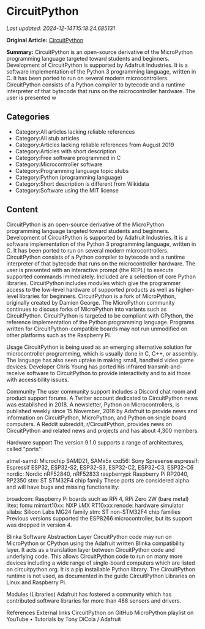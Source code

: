 # CircuitPython

_Last updated: 2024-12-14T15:18:24.685131_

**Original Article:** [CircuitPython](https://en.wikipedia.org/wiki/CircuitPython)

**Summary:** CircuitPython is an open-source derivative of the MicroPython programming language targeted toward students and beginners. Development of CircuitPython is supported by Adafruit Industries. It is a software implementation of the Python 3 programming language, written in C. It has been ported to run on several modern microcontrollers.
CircuitPython consists of a Python compiler to bytecode and a runtime interpreter of that bytecode that runs on the microcontroller hardware. The user is presented w

## Categories
- Category:All articles lacking reliable references
- Category:All stub articles
- Category:Articles lacking reliable references from August 2019
- Category:Articles with short description
- Category:Free software programmed in C
- Category:Microcontroller software
- Category:Programming language topic stubs
- Category:Python (programming language)
- Category:Short description is different from Wikidata
- Category:Software using the MIT license

## Content

CircuitPython is an open-source derivative of the MicroPython programming language targeted toward students and beginners. Development of CircuitPython is supported by Adafruit Industries. It is a software implementation of the Python 3 programming language, written in C. It has been ported to run on several modern microcontrollers.
CircuitPython consists of a Python compiler to bytecode and a runtime interpreter of that bytecode that runs on the microcontroller hardware. The user is presented with an interactive prompt (the REPL) to execute supported commands immediately. Included are a selection of core Python libraries. CircuitPython includes modules which give the programmer access to the low-level hardware of supported products as well as higher-level libraries for beginners.
CircuitPython is a fork of MicroPython, originally created by Damien George. The MicroPython community continues to discuss forks of MicroPython into variants such as CircuitPython.
CircuitPython is targeted to be compliant with CPython, the reference implementation of the Python programming language. Programs written for CircuitPython-compatible boards may not run unmodified on other platforms such as the Raspberry Pi.

Usage
CircuitPython is being used as an emerging alternative solution for microcontroller programming, which is usually done in C, C++, or assembly. The language has also seen uptake in making small, handheld video game devices. Developer Chris Young has ported his infrared transmit-and-receive software to CircuitPython to provide interactivity and to aid those with accessibility issues.

Community
The user community support includes a Discord chat room and product support forums. A Twitter account dedicated to CircuitPython news was established in 2018. A newsletter, Python on Microcontrollers, is published weekly since 15 November, 2016 by Adafruit to provide news and information on CircuitPython, MicroPython, and Python on single board computers. A Reddit subreddit, r/CircuitPython, provides news on CircuitPython and related news and projects and has about 4,300 members.

Hardware support
The version 9.1.0 supports a range of architectures, called "ports":

atmel-samd: Microchip SAMD21, SAMx5x
cxd56: Sony Spresense
espressif: Espressif ESP32, ESP32-S2, ESP32-S3, ESP32-C2, ESP32-C3, ESP32-C6
nordic: Nordic nRF52840, nRF52833
raspberrypi: Raspberry Pi RP2040, RP2350
stm: ST STM32F4 chip family
These ports are considered alpha and will have bugs and missing functionality:

broadcom: Raspberry Pi boards such as RPi 4, RPi Zero 2W (bare metal)
litex: fomu
mimxrt10xx: NXP i.MX RT10xxx
renode: hardware simulator
silabs: Silicon Labs MG24 family
stm: ST non-STM32F4 chip families
Previous versions supported the ESP8266 microcontroller, but its support was dropped in version 4.

Blinka Software Abstraction Layer
CircuitPython code may run on MicroPython or CPython using the Adafruit written Blinka compatibility layer. It acts as a translation layer between CircuitPython code and underlying code. This allows CircuitPython code to run on many more devices including a wide range of single-board computers which are listed on circuitpython.org. It is a pip installable Python library. The CircuitPython runtime is not used, as documented in the guide CircuitPython Libraries on Linux and Raspberry Pi.

Modules (Libraries)
Adafruit has fostered a community which has contributed software libraries for more than 488 sensors and drivers.

References
External links
CircuitPython on GitHub
MicroPython playlist on YouTube • Tutorials by Tony DiCola / Adafruit